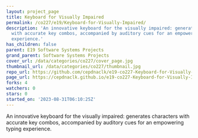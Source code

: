 ```yaml
---
layout: project_page
title: Keyboard for Visually Impaired
permalink: /co227/e19/Keyboard-for-Visually-Impaired/
description: 'An innovative keyboard for the visually impaired: generates characters
  with accurate key combos, accompanied by auditory cues for an empowering typing
  experience.'
has_children: false
parent: E19 Software Systems Projects
grand_parent: Software Systems Projects
cover_url: /data/categories/co227/cover_page.jpg
thumbnail_url: /data/categories/co227/thumbnail.jpg
repo_url: https://github.com/cepdnaclk/e19-co227-Keyboard-for-Visually-Impaired
page_url: https://cepdnaclk.github.io/e19-co227-Keyboard-for-Visually-Impaired
forks: 4
watchers: 0
stars: 0
started_on: '2023-08-31T06:10:25Z'
---
```


An innovative keyboard for the visually impaired: generates characters with accurate key combos, accompanied by auditory cues for an empowering typing experience.